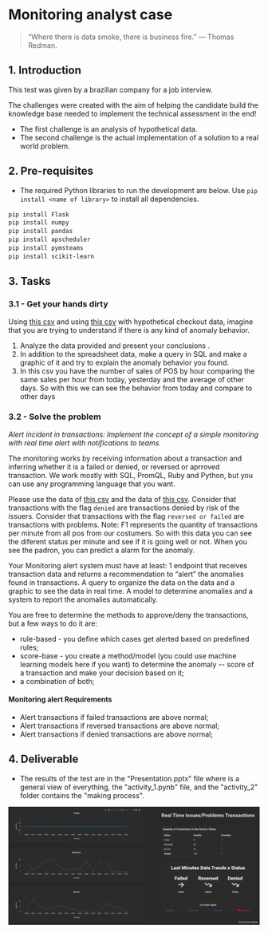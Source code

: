 # Monitoring analyst case

> “Where there is data smoke, there is business fire.” — 
Thomas Redman.<br/>

## 1. Introduction

This test was given by a brazilian company for a job interview.

The challenges were created with the aim of helping the candidate build the knowledge base needed to implement 
the technical assessment in the end!

- The first challenge is an analysis of hypothetical data.
- The second challenge is the actual implementation of a solution to a real world problem. 

## 2. Pre-requisites

- The required Python libraries to run the development are below. Use `pip install <name of library>` to install all dependencies.

```bash
pip install Flask
pip install numpy
pip install pandas
pip install apscheduler
pip install pymsteams
pip install scikit-learn
```

## 3. Tasks

### 3.1 - Get your hands dirty

Using [this csv](https://github.com/cassisob/Monitoring-System-Activity/blob/main/checkout_1.csv)
and using [this csv](https://github.com/cassisob/Monitoring-System-Activity/blob/main/checkout_2.csv)
 with hypothetical checkout data, imagine that you are trying to understand if there is any kind of anomaly behavior.

1. Analyze the data provided and present your conclusions .
2. In addition to the spreadsheet data, make a query in SQL and make a graphic of it and try to explain the anomaly behavior you found.
3. In this csv you have the number of sales of POS by hour comparing the same sales per hour from today, yesterday and the average of other days. So with this we can see the behavior from today and compare to other days

### 3.2 - Solve the problem

*Alert incident in transactions: Implement the concept of a simple monitoring with real time alert with notifications to teams.*

The monitoring works by receiving information about a transaction and inferring whether it is a failed or denied, or reversed or aprroved transaction. 
We work mostly with SQL, PromQL, Ruby and Python, but you can use any programming language that you want. 

Please use the data of [this csv](https://github.com/cassisob/Monitoring-System-Activity/blob/main/transactions_1.csv)
and the data of [this csv](https://github.com/cassisob/Monitoring-System-Activity/blob/main/transactions_2.csv). 
Consider that transactions with the flag ```denied``` are transactions denied by risk of the issuers.
Consider that transactions with the flag ```reversed or failed``` are transactions with problems.
Note: F1 represents the quantity of transactions per minute from all pos from our costumers. So with this data you can see the diferent status per minute and see if it is going well or not. When you see the padron, you can predict a alarm for the anomaly.

Your Monitoring alert system must have at least:
1 endpoint that receives transaction data and returns a recommendation to “alert” the anomalies found in transactions.
A query to organize the data on the data and a graphic to see the data in real time.
A model to determine anomalies and a system to report the anomalies automatically.

You are free to determine the methods to approve/deny the transactions, but a few ways to do it are:

- rule-based  - you define which cases get alerted based on predefined rules;
- score-base  - you create a method/model (you could use machine learning models here if you want)  to determine the anomaly
-- score of a transaction and make your decision based on it; 
- a combination of both;
 
#### Monitoring alert Requirements

- Alert transactions if failed transactions are above normal;
- Alert transactions if reversed transactions are above normal;
- Alert transactions if denied transactions are above normal;

## 4. Deliverable

- The results of the test are in the "Presentation.pptx" file where is a general view of everything, the "activity_1.pynb" file, and the "activity_2" folder contains the "making process".

<img src="readme_file.jpg" alt="A print of the monitoring system" width="1000">
